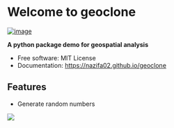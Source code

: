 # Welcome to geoclone


[![image](https://img.shields.io/pypi/v/geoclone.svg)](https://pypi.python.org/pypi/geoclone)


**A python package demo for geospatial analysis**


-   Free software: MIT License
-   Documentation: <https://nazifa02.github.io/geoclone>
    

## Features

-   Generate random numbers

![](https://info.alcoimpact.com/hs-fs/hubfs/Hurricane%20Safety/Saffir-Simpson%20Hurricane%20Scale.jpg?width=3453&name=Saffir-Simpson%20Hurricane%20Scale.jpg)
